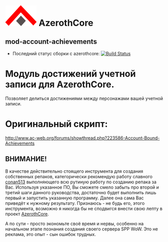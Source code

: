 # ![logo](https://raw.githubusercontent.com/azerothcore/azerothcore.github.io/master/images/logo-github.png) AzerothCore
## mod-account-achievements
- Последний статус сборки с azerothcore: [![Build Status](https://github.com/azerothcore/mod-account-achievements/workflows/core-build/badge.svg?branch=master&event=push)](https://github.com/azerothcore/mod-account-achievements)

# Модуль достижений учетной записи для AzerothCore.

Позволяет делиться достижениями между персонажами вашей учетной записи.

# Оригинальный скрипт:
http://www.ac-web.org/forums/showthread.php?223586-Account-Bound-Achievements

## ВНИМАНИЕ!

В качестве действительно стоящего инструмента для создания собственных репаков, категорически рекомендую работу славного [conan513](https://github.com/conan513/TrinityBuilder/releases) выполняющего всю рутиную работу по созданию репака за Вас.
Используя указанное ПО, Вы сможете смело забыть про второй и третий шаги данного руководства, достаточно будет выполнить лишь первый и запустить указанную программу. Далее она сама Вас приведёт к нужному результату.
Признаюсь - не будь его, этого инструмента, возможно я никогда бы не сподвигся внести свою лепту в проект [AzerothCore](https://www.azerothcore.org/catalogue.html#/).

А по сути - просто экономьте своё время и нервы, особенно на начальном этапе познания создания своего сервера SPP WoW.
Это не реклама, это опыт - сын ошибок трудных.
